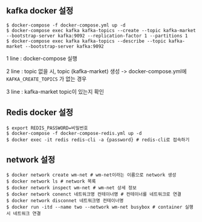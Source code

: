## kafka docker 설정

```shell
$ docker-compose -f docker-compose.yml up -d
$ docker-compose exec kafka kafka-topics --create --topic kafka-market --bootstrap-server kafka:9092 --replication-factor 1 --partitions 1
$ docker-compose exec kafka kafka-topics --describe --topic kafka-market --bootstrap-server kafka:9092
```
1 line : docker-compose 실행

2 line : topic 없을 시, topic (kafka-market) 생성 -> docker-compose.yml에 `KAFKA_CREATE_TOPICS` 가 없는 경우

3 line : kafka-market topic이 있는지 확인

## Redis docker 설정

```shell
$ export REDIS_PASSWORD=비밀번호
$ docker-compose -f docker-compose-redis.yml up -d
$ docker exec -it redis redis-cli -a {password} # redis-cli로 접속하기
```

## network 설정
```shell
$ docker network create wm-net # wm-net이라는 이름으로 network 생성
$ docker network ls # network 목록
$ docker network inspect wm-net # wm-net 상세 정보
$ docker network conenct 네트워크명 컨테이너명 # 컨테이너를 네트워크로 연결
$ docker network disconnet 네트워크명 컨테이너명
$ docker run -itd --name two --network wm-net busybox # container 실행 시 네트워크 연결
```